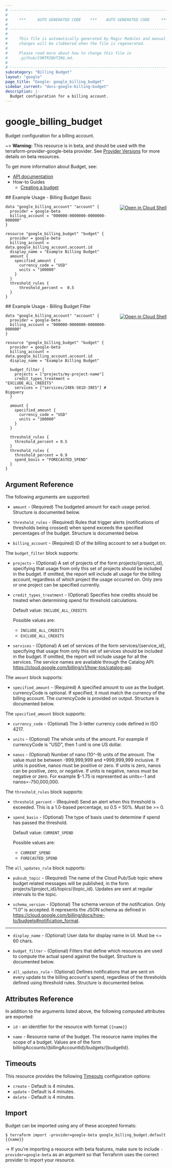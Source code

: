 ```yaml
---
# ----------------------------------------------------------------------------
#
#     ***     AUTO GENERATED CODE    ***    AUTO GENERATED CODE     ***
#
# ----------------------------------------------------------------------------
#
#     This file is automatically generated by Magic Modules and manual
#     changes will be clobbered when the file is regenerated.
#
#     Please read more about how to change this file in
#     .github/CONTRIBUTING.md.
#
# ----------------------------------------------------------------------------
subcategory: "Billing Budget"
layout: "google"
page_title: "Google: google_billing_budget"
sidebar_current: "docs-google-billing-budget"
description: |-
  Budget configuration for a billing account.
---
```


# google\_billing\_budget

Budget configuration for a billing account.

~> **Warning:** This resource is in beta, and should be used with the terraform-provider-google-beta provider.
See [Provider Versions](https://terraform.io/docs/providers/google/guides/provider_versions.html) for more details on beta resources.

To get more information about Budget, see:

* [API documentation](https://cloud.google.com/billing/docs/reference/budget/rest/v1beta1/billingAccounts.budgets)
* How-to Guides
    * [Creating a budget](https://cloud.google.com/billing/docs/how-to/budgets)

<div class = "oics-button" style="float: right; margin: 0 0 -15px">
  <a href="https://console.cloud.google.com/cloudshell/open?cloudshell_git_repo=https%3A%2F%2Fgithub.com%2Fterraform-google-modules%2Fdocs-examples.git&cloudshell_working_dir=billing_budget_basic&cloudshell_image=gcr.io%2Fgraphite-cloud-shell-images%2Fterraform%3Alatest&open_in_editor=main.tf&cloudshell_print=.%2Fmotd&cloudshell_tutorial=.%2Ftutorial.md" target="_blank">
    <img alt="Open in Cloud Shell" src="//gstatic.com/cloudssh/images/open-btn.svg" style="max-height: 44px; margin: 32px auto; max-width: 100%;">
  </a>
</div>
## Example Usage - Billing Budget Basic


```hcl
data "google_billing_account" "account" {
  provider = google-beta
  billing_account = "000000-0000000-0000000-000000"
}

resource "google_billing_budget" "budget" {
  provider = google-beta
  billing_account = data.google_billing_account.account.id
  display_name = "Example Billing Budget"
  amount {
    specified_amount {
      currency_code = "USD"
      units = "100000"
    }
  }
  threshold_rules {
      threshold_percent =  0.5
  }
}
```
<div class = "oics-button" style="float: right; margin: 0 0 -15px">
  <a href="https://console.cloud.google.com/cloudshell/open?cloudshell_git_repo=https%3A%2F%2Fgithub.com%2Fterraform-google-modules%2Fdocs-examples.git&cloudshell_working_dir=billing_budget_filter&cloudshell_image=gcr.io%2Fgraphite-cloud-shell-images%2Fterraform%3Alatest&open_in_editor=main.tf&cloudshell_print=.%2Fmotd&cloudshell_tutorial=.%2Ftutorial.md" target="_blank">
    <img alt="Open in Cloud Shell" src="//gstatic.com/cloudssh/images/open-btn.svg" style="max-height: 44px; margin: 32px auto; max-width: 100%;">
  </a>
</div>
## Example Usage - Billing Budget Filter


```hcl
data "google_billing_account" "account" {
  provider = google-beta
  billing_account = "000000-0000000-0000000-000000"
}

resource "google_billing_budget" "budget" {
  provider = google-beta
  billing_account = data.google_billing_account.account.id
  display_name = "Example Billing Budget"

  budget_filter {
    projects = ["projects/my-project-name"]
    credit_types_treatment = "EXCLUDE_ALL_CREDITS"
    services = ["services/24E6-581D-38E5"] # Bigquery
  }

  amount {
    specified_amount {
      currency_code = "USD"
      units = "100000"
    }
  }

  threshold_rules {
    threshold_percent = 0.5
  }
  threshold_rules {
    threshold_percent = 0.9
    spend_basis = "FORECASTED_SPEND"
  }
}
```

## Argument Reference

The following arguments are supported:


* `amount` -
  (Required)
  The budgeted amount for each usage period.  Structure is documented below.

* `threshold_rules` -
  (Required)
  Rules that trigger alerts (notifications of thresholds being
  crossed) when spend exceeds the specified percentages of the
  budget.  Structure is documented below.

* `billing_account` -
  (Required)
  ID of the billing account to set a budget on.



The `budget_filter` block supports:

* `projects` -
  (Optional)
  A set of projects of the form projects/{project_id},
  specifying that usage from only this set of projects should be
  included in the budget. If omitted, the report will include
  all usage for the billing account, regardless of which project
  the usage occurred on. Only zero or one project can be
  specified currently.

* `credit_types_treatment` -
  (Optional)
  Specifies how credits should be treated when determining spend
  for threshold calculations.

  Default value: `INCLUDE_ALL_CREDITS`

  Possible values are:
  * `INCLUDE_ALL_CREDITS`
  * `EXCLUDE_ALL_CREDITS`

* `services` -
  (Optional)
  A set of services of the form services/{service_id},
  specifying that usage from only this set of services should be
  included in the budget. If omitted, the report will include
  usage for all the services. The service names are available
  through the Catalog API:
  https://cloud.google.com/billing/v1/how-tos/catalog-api.

The `amount` block supports:

* `specified_amount` -
  (Required)
  A specified amount to use as the budget. currencyCode is
  optional. If specified, it must match the currency of the
  billing account. The currencyCode is provided on output.  Structure is documented below.


The `specified_amount` block supports:

* `currency_code` -
  (Optional)
  The 3-letter currency code defined in ISO 4217.

* `units` -
  (Optional)
  The whole units of the amount. For example if currencyCode
  is "USD", then 1 unit is one US dollar.

* `nanos` -
  (Optional)
  Number of nano (10^-9) units of the amount.
  The value must be between -999,999,999 and +999,999,999
  inclusive. If units is positive, nanos must be positive or
  zero. If units is zero, nanos can be positive, zero, or
  negative. If units is negative, nanos must be negative or
  zero. For example $-1.75 is represented as units=-1 and
  nanos=-750,000,000.

The `threshold_rules` block supports:

* `threshold_percent` -
  (Required)
  Send an alert when this threshold is exceeded. This is a
  1.0-based percentage, so 0.5 = 50%. Must be >= 0.

* `spend_basis` -
  (Optional)
  The type of basis used to determine if spend has passed
  the threshold.

  Default value: `CURRENT_SPEND`

  Possible values are:
  * `CURRENT_SPEND`
  * `FORECASTED_SPEND`

The `all_updates_rule` block supports:

* `pubsub_topic` -
  (Required)
  The name of the Cloud Pub/Sub topic where budget related
  messages will be published, in the form
  projects/{project_id}/topics/{topic_id}. Updates are sent
  at regular intervals to the topic.

* `schema_version` -
  (Optional)
  The schema version of the notification. Only "1.0" is
  accepted. It represents the JSON schema as defined in
  https://cloud.google.com/billing/docs/how-to/budgets#notification_format.

- - -


* `display_name` -
  (Optional)
  User data for display name in UI. Must be <= 60 chars.

* `budget_filter` -
  (Optional)
  Filters that define which resources are used to compute the actual
  spend against the budget.  Structure is documented below.

* `all_updates_rule` -
  (Optional)
  Defines notifications that are sent on every update to the
  billing account's spend, regardless of the thresholds defined
  using threshold rules.  Structure is documented below.


## Attributes Reference

In addition to the arguments listed above, the following computed attributes are exported:

* `id` - an identifier for the resource with format `{{name}}`

* `name` -
  Resource name of the budget. The resource name
  implies the scope of a budget. Values are of the form
  billingAccounts/{billingAccountId}/budgets/{budgetId}.


## Timeouts

This resource provides the following
[Timeouts](/docs/configuration/resources.html#timeouts) configuration options:

- `create` - Default is 4 minutes.
- `update` - Default is 4 minutes.
- `delete` - Default is 4 minutes.

## Import

Budget can be imported using any of these accepted formats:

```
$ terraform import -provider=google-beta google_billing_budget.default {{name}}
```

-> If you're importing a resource with beta features, make sure to include `-provider=google-beta`
as an argument so that Terraform uses the correct provider to import your resource.

